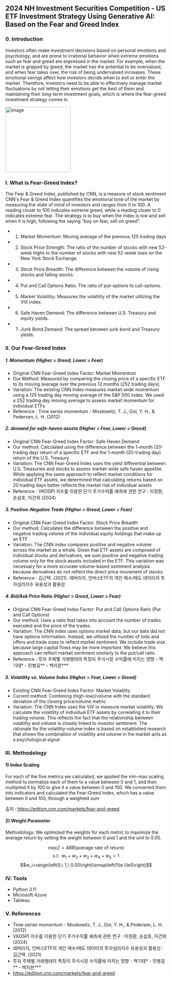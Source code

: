 ## 2024 NH Investment Securities Competition - US ETF Investment Strategy Using Generative AI: Based on the Fear and Greed Index

### 0. Introduction

Investors often make investment decisions based on personal emotions and psychology, and are prone to irrational behavior when extreme emotions such as fear and greed are expressed in the market. For example, when the market is gripped by greed, the market has the potential to be overvalued, and when fear takes over, the risk of being undervalued increases. These emotional swings affect how investors decide when to exit or enter the market. Therefore, investors need to be able to effectively manage market fluctuations by not letting their emotions get the best of them and maintaining their long-term investment goals, which is where the fear-greed investment strategy comes in.


<img width="204" alt="image" src="https://github.com/user-attachments/assets/90e2aa80-06d6-43cb-9007-f3d3579f2fe2" />

### I. What is Fear-Greed Index?

The Fear & Greed Index, published by CNN, is a measure of stock sentiment
CNN's Fear & Greed Index quantifies the emotional tone of the market by measuring the state of mind of investors and ranges from 0 to 100. A reading closer to 100 indicates extreme greed, while a reading closer to 0 indicates extreme fear. The strategy is to buy when the index is low and sell when it is high, following the saying “buy on fear, sell on greed”.

- 1. Market Momentum: Moving average of the previous 125 trading days
- 2. Stock Price Strength: The ratio of the number of stocks with new 52-week highs to the number of stocks with new 52-week lows on the New York Stock Exchange.
- 3. Stock Price Breadth: The difference between the volume of rising stocks and falling stocks.
- 4. Put and Call Options Ratio: The ratio of put-options to call-options.
- 5. Market Volatility: Measures the volatility of the market utilizing the VIX index.
- 6. Safe Haven Demand: The difference between U.S. Treasury and equity yields.
- 7. Junk Bond Demand: The spread between junk bond and Treasury yields.


### II. Our Fear-Greed Index

##### 1. Momentum (Higher = Greed, Lower = Fear)
   
- Original CNN Fear-Greed Index Factor: Market Momentum
- Our Method: Measured by comparing the closing price of a specific ETF to its moving average over the previous 12 months (252 trading days).
- Variation: The existing CNN Index measures market-wide momentum using a 125 trading day moving average of the S&P 500 Index. We used a 252 trading day moving average to assess market momentum for individual ETFs
- Reference : Time series momentum - Moskowitz, T. J., Ooi, Y. H., & Pedersen, L. H. (2012)

##### 2. demand for safe-haven assets (Higher = Fear, Lower = Greed)
   
- Original CNN Fear-Greed Index Factor: Safe Haven Demand
- Our method: Calculated using the difference between the 1-month (20-trading day) return of a specific ETF and the 1-month (20-trading day) return of the U.S. Treasury
- Variation: The CNN Fear-Greed Index uses the yield differential between U.S. Treasuries and stocks to assess market-wide safe haven appetite. While applying the same approach to reflect market conditions for individual ETF assets, we determined that calculating returns based on 20 trading days better reflects the market risk of individual assets
- Reference : VKOSPI 지수를 이용한 단기 주가수익률 예측에 관한 연구 : 이정환, 손삼호, 이건희 (2024)

##### 3. Positive-Negative Trade (Higher = Greed, Lower = Fear)
   
- Original CNN Fear-Greed Index Factor: Stock Price Breadth
- Our method: Calculates the difference between the positive and negative trading volume of the individual equity holdings that make up an ETF
- Variation: The CNN index compares positive and negative volume across the market as a whole. Given that ETF assets are composed of individual stocks and derivatives, we sum positive and negative trading volume only for the stock assets included in the ETF. This variation was necessary for a more accurate volume-based sentiment analysis because derivatives do not reflect the direct price movement of stocks.
- Reference : 김근택. (2021). 레버리지, 인버스ETF의 개인 매수/매도 데이터의 투자심리지수 유용성과 활용성

##### 4. Bid/Ask Price Ratio (Higher = Greed, Lower = Fear)
   
- Original CNN Fear-Greed Index Factor: Put and Call Options Ratio (Put and Call Options)
- Our method: Uses a ratio that takes into account the number of trades executed and the price of the trades.
- Variation: The CNN index uses options market data, but our data did not have options information. Instead, we utilized the number of bids and offers and trade sizes to reflect market sentiment. We include trade size because large capital flows may be more important. We believe this approach can reflect market sentiment similarly to the put/call ratio.
- Reference : 투자 주체별 거래행태의 특징이 주식시장 수익률에 미치는 영향 - 백기태*・민병길**・백지원***

##### 5. Volatility vs. Volume Index (Higher = Fear, Lower = Greed)
   
- Existing CNN Fear-Greed Index Factor: Market Volatility
- Current method: Combining (high-low)/volume with the standard deviation of the closing price/volume metric
- Variation: The CNN Index uses the VIX to measure market volatility. We calculate the volatility of individual ETF assets by correlating it to their trading volume. This reflects the fact that the relationship between volatility and volume is closely linked to investor sentiment. The rationale for the volatility-volume index is based on established research that shows the combination of volatility and volume in the market acts as a psychological signal
  

### III. Methodology
#### 1) Index Scaling
For each of the five metrics we calculated, we applied the min-max scaling method to normalize each of them to a value between 0 and 1, and then multiplied it by 100 to give it a value between 0 and 100. We converted them into indicators and calculated the Fear-Greed Index, which has a value between 0 and 100, through a weighted sum

출처 : https://edition.cnn.com/markets/fear-and-greed



#### 2) Weight Parameter
Methodology: We optimized the weights for each metric to maximize the average return by setting the weight between 0 and 1 and the unit to 0.05.

$$ max Z=ARR\left(\mathrm{average\ rate\ of\ return}\right)$$
$$s.t.\;\;w_1+w_2+w_3+w_4+w_5=1$$
    $$w_i=range\left(0,\ 1,\ 0.05\right)\emsp\left(1\le i\le5\right)$$


### IV. Tools

- Python 3.11
- Microsoft Azure
- Tableau

### V. References

- Time series momentum - Moskowitz, T. J., Ooi, Y. H., & Pedersen, L. H. (2012)
- VKOSPI 지수를 이용한 단기 주가수익률 예측에 관한 연구 : 이정환, 손삼호, 이건희 (2024)
- 레버리지, 인버스ETF의 개인 매수/매도 데이터의 투자심리지수 유용성과 활용성 : 김근택. (2021)
- 투자 주체별 거래행태의 특징이 주식시장 수익률에 미치는 영향 - 백기태*・민병길**・백지원***
- https://edition.cnn.com/markets/fear-and-greed





















